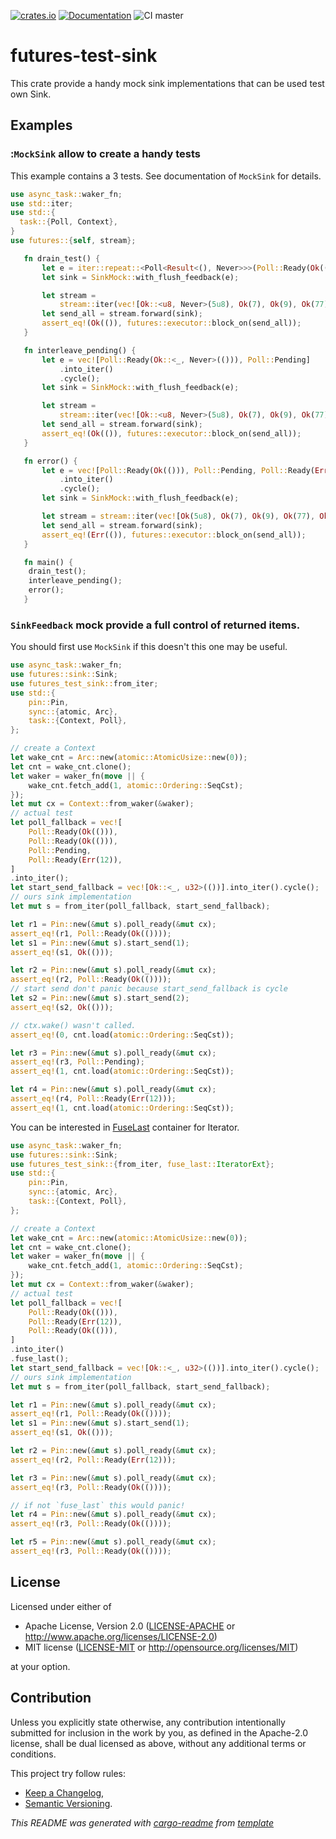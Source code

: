 [![crates.io](https://img.shields.io/crates/v/futures-test-sink.svg)](https://crates.io/crates/futures-test-sink)
[![Documentation](https://docs.rs/futures-test-sink/badge.svg)](https://docs.rs/futures-test-sink/)
![CI master](https://github.com/xoac/futures-test-sink/workflows/Continuous%20integration/badge.svg?branch=master)


# futures-test-sink

This crate provide a handy mock sink implementations that can be used test own Sink.

## Examples

### :`MockSink` allow to create a handy tests
This example contains a 3 tests. See documentation of `MockSink` for details.
```rust
use async_task::waker_fn;
use std::iter;
use std::{
  task::{Poll, Context},
}
use futures::{self, stream};

   fn drain_test() {
       let e = iter::repeat::<Poll<Result<(), Never>>>(Poll::Ready(Ok(())));
       let sink = SinkMock::with_flush_feedback(e);

       let stream =
           stream::iter(vec![Ok::<u8, Never>(5u8), Ok(7), Ok(9), Ok(77), Ok(79)].into_iter());
       let send_all = stream.forward(sink);
       assert_eq!(Ok(()), futures::executor::block_on(send_all));
   }

   fn interleave_pending() {
       let e = vec![Poll::Ready(Ok::<_, Never>(())), Poll::Pending]
           .into_iter()
           .cycle();
       let sink = SinkMock::with_flush_feedback(e);

       let stream =
           stream::iter(vec![Ok::<u8, Never>(5u8), Ok(7), Ok(9), Ok(77), Ok(79)].into_iter());
       let send_all = stream.forward(sink);
       assert_eq!(Ok(()), futures::executor::block_on(send_all));
   }

   fn error() {
       let e = vec![Poll::Ready(Ok(())), Poll::Pending, Poll::Ready(Err(()))]
           .into_iter()
           .cycle();
       let sink = SinkMock::with_flush_feedback(e);

       let stream = stream::iter(vec![Ok(5u8), Ok(7), Ok(9), Ok(77), Ok(79)].into_iter());
       let send_all = stream.forward(sink);
       assert_eq!(Err(()), futures::executor::block_on(send_all));
   }

   fn main() {
    drain_test();
    interleave_pending();
    error();
   }
```

### `SinkFeedback` mock provide a full control of returned items.

You should first use `MockSink` if this doesn't this one may be useful.

```rust
use async_task::waker_fn;
use futures::sink::Sink;
use futures_test_sink::from_iter;
use std::{
    pin::Pin,
    sync::{atomic, Arc},
    task::{Context, Poll},
};

// create a Context
let wake_cnt = Arc::new(atomic::AtomicUsize::new(0));
let cnt = wake_cnt.clone();
let waker = waker_fn(move || {
    wake_cnt.fetch_add(1, atomic::Ordering::SeqCst);
});
let mut cx = Context::from_waker(&waker);
// actual test
let poll_fallback = vec![
    Poll::Ready(Ok(())),
    Poll::Ready(Ok(())),
    Poll::Pending,
    Poll::Ready(Err(12)),
]
.into_iter();
let start_send_fallback = vec![Ok::<_, u32>(())].into_iter().cycle();
// ours sink implementation
let mut s = from_iter(poll_fallback, start_send_fallback);

let r1 = Pin::new(&mut s).poll_ready(&mut cx);
assert_eq!(r1, Poll::Ready(Ok(())));
let s1 = Pin::new(&mut s).start_send(1);
assert_eq!(s1, Ok(()));

let r2 = Pin::new(&mut s).poll_ready(&mut cx);
assert_eq!(r2, Poll::Ready(Ok(())));
// start send don't panic because start_send_fallback is cycle
let s2 = Pin::new(&mut s).start_send(2);
assert_eq!(s2, Ok(()));

// ctx.wake() wasn't called.
assert_eq!(0, cnt.load(atomic::Ordering::SeqCst));

let r3 = Pin::new(&mut s).poll_ready(&mut cx);
assert_eq!(r3, Poll::Pending);
assert_eq!(1, cnt.load(atomic::Ordering::SeqCst));

let r4 = Pin::new(&mut s).poll_ready(&mut cx);
assert_eq!(r4, Poll::Ready(Err(12)));
assert_eq!(1, cnt.load(atomic::Ordering::SeqCst));
```

You can be interested in [FuseLast](fuse_last::FuseLast) container for Iterator.


```rust
use async_task::waker_fn;
use futures::sink::Sink;
use futures_test_sink::{from_iter, fuse_last::IteratorExt};
use std::{
    pin::Pin,
    sync::{atomic, Arc},
    task::{Context, Poll},
};

// create a Context
let wake_cnt = Arc::new(atomic::AtomicUsize::new(0));
let cnt = wake_cnt.clone();
let waker = waker_fn(move || {
    wake_cnt.fetch_add(1, atomic::Ordering::SeqCst);
});
let mut cx = Context::from_waker(&waker);
// actual test
let poll_fallback = vec![
    Poll::Ready(Ok(())),
    Poll::Ready(Err(12)),
    Poll::Ready(Ok(())),
]
.into_iter()
.fuse_last();
let start_send_fallback = vec![Ok::<_, u32>(())].into_iter().cycle();
// ours sink implementation
let mut s = from_iter(poll_fallback, start_send_fallback);

let r1 = Pin::new(&mut s).poll_ready(&mut cx);
assert_eq!(r1, Poll::Ready(Ok(())));
let s1 = Pin::new(&mut s).start_send(1);
assert_eq!(s1, Ok(()));

let r2 = Pin::new(&mut s).poll_ready(&mut cx);
assert_eq!(r2, Poll::Ready(Err(12)));

let r3 = Pin::new(&mut s).poll_ready(&mut cx);
assert_eq!(r3, Poll::Ready(Ok(())));

// if not `fuse_last` this would panic!
let r4 = Pin::new(&mut s).poll_ready(&mut cx);
assert_eq!(r3, Poll::Ready(Ok(())));

let r5 = Pin::new(&mut s).poll_ready(&mut cx);
assert_eq!(r3, Poll::Ready(Ok(())));
```

## License

Licensed under either of

 * Apache License, Version 2.0
   ([LICENSE-APACHE](LICENSE-APACHE) or http://www.apache.org/licenses/LICENSE-2.0)
 * MIT license
   ([LICENSE-MIT](LICENSE-MIT) or http://opensource.org/licenses/MIT)

at your option.

## Contribution

Unless you explicitly state otherwise, any contribution intentionally submitted
for inclusion in the work by you, as defined in the Apache-2.0 license, shall be
dual licensed as above, without any additional terms or conditions.

This project try follow rules:
* [Keep a Changelog](https://keepachangelog.com/en/1.0.0/),
* [Semantic Versioning](https://semver.org/spec/v2.0.0.html).

_This README was generated with [cargo-readme](https://github.com/livioribeiro/cargo-readme) from [template](https://github.com/xoac/crates-io-lib-template)_
